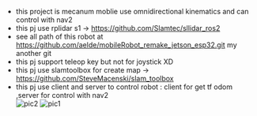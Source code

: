 - this project is mecanum moblie use omnidirectional kinematics and can control with nav2 <br />
- this pj use rplidar s1 -> https://github.com/Slamtec/sllidar_ros2 <br />
- see all path of this robot at https://github.com/aelde/mobileRobot_remake_jetson_esp32.git my another git <br />
- this pj support teleop key but not for joystick XD <br />
- this pj use slamtoolbox for create map -> https://github.com/SteveMacenski/slam_toolbox <br />
- this pj use client and server to control robot : client for get tf odom ,server for control with nav2 <br />
![pic2](https://github.com/aelde/omni_mobile_complete/assets/79216582/820a6da5-79ad-40d9-89b5-ff28e612fbe4)
![pic1](https://github.com/aelde/omni_mobile_complete/assets/79216582/9847e147-9968-42f0-8018-e3d776c910b3)
